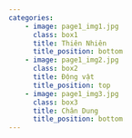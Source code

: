 ```yaml
---
categories:
    - image: page1_img1.jpg
      class: box1
      title: Thiên Nhiên
      title_position: bottom 
    - image: page1_img2.jpg
      class: box2
      title: Động vật
      title_position: top
    - image: page1_img3.jpg
      class: box3
      title: Chân Dung
      title_position: bottom      
---
```

